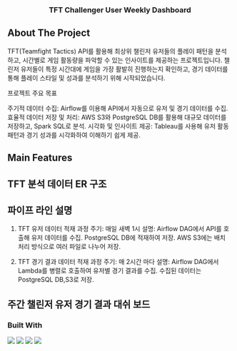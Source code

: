   <h3 align="center">TFT Challenger User Weekly Dashboard</h3>

  <!-- ABOUT THE PROJECT -->
## About The Project

TFT(Teamfight Tactics) API를 활용해 최상위 챌린저 유저들의 플레이 패턴을 분석하고, 시간별로 게임 활동량을 파악할 수 있는 인사이트를 제공하는 프로젝트입니다.
챌린저 유저들이 특정 시간대에 게임을 가장 활발히 진행하는지 확인하고, 경기 데이터를 통해 플레이 스타일 및 성과를 분석하기 위해 시작되었습니다.

프로젝트 주요 목표

주기적 데이터 수집: Airflow를 이용해 API에서 자동으로 유저 및 경기 데이터를 수집.
효율적 데이터 저장 및 처리: AWS S3와 PostgreSQL DB를 활용해 대규모 데이터를 저장하고, Spark SQL로 분석.
시각화 및 인사이트 제공: Tableau를 사용해 유저 활동 패턴과 경기 성과를 시각화하여 이해하기 쉽게 제공.


## Main Features

## TFT 분석 데이터 ER 구조


## 파이프 라인 설명

1. TFT 유저 데이터 적재 과정
주기: 매일 새벽 1시
설명:
Airflow DAG에서 API를 호출해 유저 데이터를 수집.
PostgreSQL DB에 적재하여 저장.
AWS S3에는 배치 처리 방식으로 여러 파일로 나누어 저장.

2. TFT 경기 결과 데이터 적재 과정
주기: 매 2시간 마다
설명:
Airflow DAG에서 Lambda를 병렬로 호출하여 유저별 경기 결과를 수집.
수집된 데이터는 PostgreSQL DB,S3로 저장.



## 주간 챌린저 유저 경기 결과 대쉬 보드


### Built With
 <img src="https://img.shields.io/badge/Apache Ariflow-017CEE?style=flat&logo=apacheairflow&logoColor=white"/>
  <img src="https://img.shields.io/badge/Postgresql-4169E1?style=flat&logo=postgresql&logoColor=white"/>
    <img src="https://img.shields.io/badge/AWS S3-569A31?style=flat&logo=amazons3&logoColor=white"/>
    <img src="https://img.shields.io/badge/Python-3776AB?style=flat&logo=python&logoColor=white"/>
